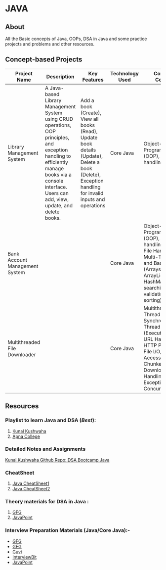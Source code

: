 # JAVA

## About
All the Basic concepts of Java, OOPs, DSA in Java and some practice projects and problems and other resources.

## Concept-based Projects

| Project Name                   | Description                                                                                                                                                                                              | Key Features                                                                                                                                           | Technology Used | Concepts Covered                                                                                                                                                                                     |
|--------------------------------|----------------------------------------------------------------------------------------------------------------------------------------------------------------------------------------------------------|--------------------------------------------------------------------------------------------------------------------------------------------------------|-----------------|------------------------------------------------------------------------------------------------------------------------------------------------------------------------------------------------------|
| Library Management System      | A Java-based Library Management System using CRUD operations, OOP principles, and exception handling to efficiently manage books via a console interface. Users can add, view, update, and delete books. | Add a book (Create), View all books (Read), Update book details (Update), Delete a book (Delete), Exception handling for invalid inputs and operations | Core Java       | Object-Oriented Programming (OOP), Exception handling                                                                                                                                                |
| Bank Account Management System |                                                                                                                                                                                                          |                                                                                                                                                        | Core Java       | Object-Oriented Programming (OOP), Exception handling, Java I/O, File Handling, Multi-Threading, and Basic DSA (Arrays, ArrayLists, HashMaps, searching, validating, and sorting)                    |
| Multithreaded File Downloader  |                                                                                                                                                                                                          |                                                                                                                                                        | Core Java       | Multithreading, Thread Synchronization, Thread Pooling (ExecutorService), URL Handling, HTTP Protocol, File I/O, Random Access File, Chunked File Download, Error Handling & Exceptions, Concurrency |

## Resources

### Playlist to learn Java and DSA (*Best*):
1. [Kunal Kushwaha](https://www.youtube.com/playlist?list=PL9gnSGHSqcnr_DxHsP7AW9ftq0AtAyYqJ)
2. [Apna College](https://www.youtube.com/playlist?list=PLfqMhTWNBTe3LtFWcvwpqTkUSlB32kJop)

### Detailed Notes and Assignments 
[Kunal Kushwaha Github Repo: DSA Bootcamp Java](https://github.com/kunal-kushwaha/DSA-Bootcamp-Java)

### CheatSheet
1. [Java CheatSheet1](https://github.com/yungnickyoung/Java-Cheatsheet)
2. [Java CheatSheet2](https://github.com/LeCoupa/awesome-cheatsheets/blob/master/languages/java.md)

### Theory materials for DSA in Java : 
1. [GFG](https://www.geeksforgeeks.org/data-structures/)
2. [JavaPoint](https://www.javatpoint.com/data-structures-in-java)

### Interview Preparation Materials (Java/Core Java):-
- [GFG](https://www.geeksforgeeks.org/java-interview-questions/)
- [GFG](https://www.geeksforgeeks.org/core-java-interview-questions-for-freshers/)
- [Guvi](https://www.guvi.in/blog/40-java-interview-questions-for-freshers/)
- [InterviewBit](https://www.interviewbit.com/java-interview-questions/)
- [JavaPoint](https://www.javatpoint.com/corejava-interview-questions)